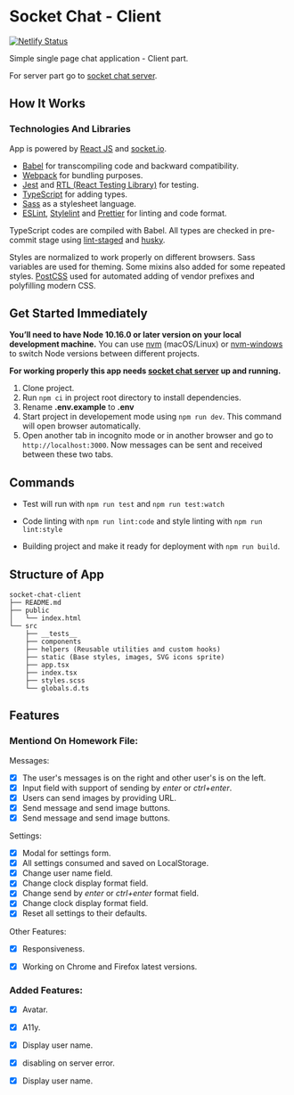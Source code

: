 # Socket Chat - Client
[![Netlify Status](https://api.netlify.com/api/v1/badges/de5a8ed8-6659-4bde-a623-dc5386b835ad/deploy-status)](https://app.netlify.com/sites/determined-minsky-005ae7/deploys)

Simple single page chat application - Client part.

For server part go to [socket chat server](https://github.com/IVIosi/socket-chat-server).

## How It Works
### Technologies And Libraries
App is powered by [React JS](http://reactjs.org/) and [socket.io](http://socket.io/).
- [Babel](https://github.com/babel/babel) for transcompiling code and backward compatibility.
- [Webpack](https://github.com/webpack/webpack) for bundling purposes.
- [Jest](https://github.com/facebook/jest) and [RTL (React Testing Library)](https://github.com/testing-library/react-testing-library) for testing.
- [TypeScript](https://www.typescriptlang.org/) for adding types.
- [Sass](https://sass-lang.com/) as a stylesheet language.
- [ESLint](https://eslint.org/), [Stylelint](https://stylelint.io/) and [Prettier](https://prettier.io/) for linting and code format.

TypeScript codes are compiled with Babel. All types are checked in pre-commit stage using [lint-staged](https://github.com/okonet/lint-staged) and [husky](https://github.com/typicode/husky).

Styles are normalized to work properly on different browsers.
Sass variables are used for theming. Some mixins also added for some repeated styles. [PostCSS](https://github.com/postcss/postcss) used for automated adding of vendor prefixes and polyfilling modern CSS.

## Get Started Immediately
**You’ll need to have Node 10.16.0 or later version on your local development machine.** You can use [nvm](https://github.com/creationix/nvm#installation) (macOS/Linux) or [nvm-windows](https://github.com/coreybutler/nvm-windows#node-version-manager-nvm-for-windows) to switch Node versions between different projects.

**For working properly this app needs [socket chat server](https://github.com/IVIosi/socket-chat-server) up and running.**

1. Clone project.
2. Run ```npm ci``` in project root directory to install dependencies.
3. Rename **.env.example** to **.env** 
4. Start project in developement mode using ```npm run dev```. This command will open browser automatically.
5. Open another tab in incognito mode or in another browser and go to ```http://localhost:3000```. Now messages can be sent and received between these two tabs.

## Commands

- Test will run with ```npm run test``` and ```npm run test:watch```

- Code linting with ```npm run lint:code``` and style linting with ```npm run lint:style```

- Building project and make it ready for deployment with ```npm run build```.

## Structure of App

```
socket-chat-client
├── README.md
├── public
│   └── index.html
└── src
    ├── __tests__
    ├── components
    ├── helpers (Reusable utilities and custom hooks)
    ├── static (Base styles, images, SVG icons sprite)
    ├── app.tsx
    ├── index.tsx
    ├── styles.scss
    └── globals.d.ts
```

## Features
### Mentiond On Homework File:
Messages:
- [x] The user's messages is on the right and other user's is on the left.
- [x] Input field with support of sending by *enter* or *ctrl+enter*.
- [x] Users can send images by providing URL.
- [x] Send message and send image buttons.
- [x] Send message and send image buttons.

Settings:
- [x] Modal for settings form.
- [x] All settings consumed and saved on LocalStorage.
- [x] Change user name field.
- [x] Change clock display format field.
- [x] Change send by *enter* or *ctrl+enter* format field.
- [x] Change clock display format field.
- [x] Reset all settings to their defaults.

Other Features:
- [x] Responsiveness.
- [x] Working on Chrome and Firefox latest versions.


### Added Features:

- [x] Avatar.
- [x] A11y.
- [x] Display user name.
- [x] disabling on server error.
- [x] Display user name.






